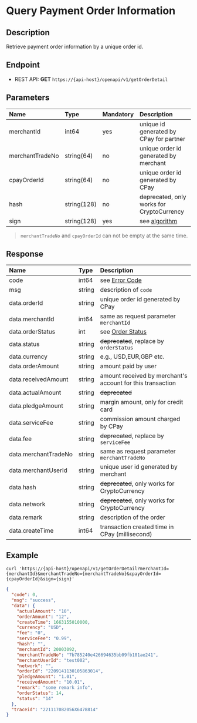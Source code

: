 # Query Payment Order Information

## Description
Retrieve payment order information by a unique order id.

## Endpoint
- REST API: **GET** `https://{api-host}/openapi/v1/getOrderDetail`

## Parameters

| Name | Type | Mandatory | Description |
| :---- | :---- | :---- | :---- |
| merchantId | int64 | yes | unique id generated by CPay for partner |
| merchantTradeNo | string(64) | no | unique order id generated by merchant |
| cpayOrderId | string(64) | no | unique order id generated by CPay |
| hash | string(128) | no | ~~deprecated~~, only works for CryptoCurrency |
| sign | string(128) | yes | see [algorithm](https://github.com/cpayapi-com/document/blob/main/api-reference/signature.md) |

> `merchantTradeNo` and `cpayOrderId` can not be empty at the same time.

## Response

| Name | Type | Description |
| :---- | :---- | :---- |
| code | int64 | see [Error Code](https://github.com/cpayapi-com/document/blob/main/api-reference/error-code.md) |
| msg | string | description of `code` |
| data.orderId | string | unique order id generated by CPay |
| data.merchantId | int64 | same as request parameter `merchantId` |
| data.orderStatus | int | see [Order Status](https://github.com/cpayapi-com/document/blob/main/api-reference/order-status.md) |
| data.status | string | ~~deprecated~~, replace by `orderStatus` |
| data.currency | string | e.g., USD,EUR,GBP etc. |
| data.orderAmount | string | amount paid by user  |
| data.receivedAmount | string | amount received by merchant's account for this transaction  |
| data.actualAmount | string | ~~deprecated~~ |
| data.pledgeAmount | string | margin amount, only for credit card |
| data.serviceFee | string | commission amount charged by CPay  |
| data.fee | string | ~~deprecated~~, replace by `serviceFee`  |
| data.merchantTradeNo | string | same as request parameter `merchantTradeNo` |
| data.merchantUserId | string | unique user id generated by merchant |
| data.hash | string | ~~deprecated~~, only works for CryptoCurrency |
| data.network | string | ~~deprecated~~, only works for CryptoCurrency |
| data.remark | string | description of the order |
| data.createTime | int64 | transaction created time in CPay (millisecond) |


## Example

```shell
curl 'https://{api-host}/openapi/v1/getOrderDetail?merchantId={merchantId}&merchantTradeNo={merchantTradeNo}&cpayOrderId={cpayOrderId}&sign={sign}'
```

```json
{
  "code": 0,
  "msg": "success",
  "data": {
    "actualAmount": "10",
    "orderAmount": "12",
    "createTime": 1663155010000,
    "currency": "USD",
    "fee": "0",
    "serviceFee": "0.99",
    "hash": "",
    "merchantId": 20003092,
    "merchantTradeNo": "7b785240e426694635bb09fb101ae241",
    "merchantUserId": "test002",
    "network": "",
    "orderId": "2209141130105863014",
    "pledgeAmount": "1.01",
    "receivedAmount": "10.01",
    "remark": "some remark info",
    "orderStatus": 14,
    "status": "14"
  },
  "traceid": "221117082056X6478814"
}
```